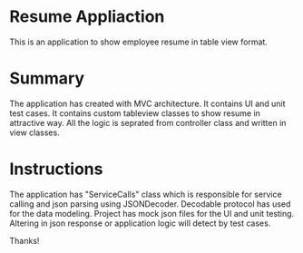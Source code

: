 # Resume Appliaction
This is an application to show employee resume in table view format.

# Summary
The application has created with MVC architecture. It contains UI and unit test cases. It contains custom tableview classes to show resume in attractive way. All the logic is seprated from controller class and written in view classes.

# Instructions
The application has "ServiceCalls" class which is responsible for service calling and json parsing using JSONDecoder. Decodable protocol has used for the data modeling. Project has mock json files for the UI and unit testing. Altering in json response or application logic will detect by test cases.

Thanks!
 
